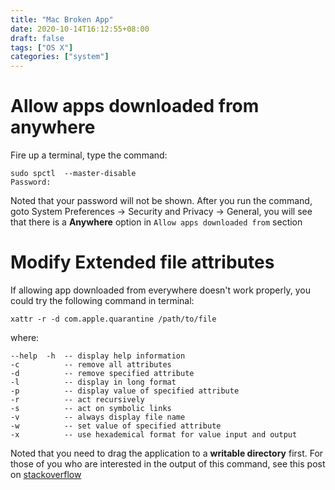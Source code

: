 ```yaml
---
title: "Mac Broken App"
date: 2020-10-14T16:12:55+08:00
draft: false
tags: ["OS X"]
categories: ["system"]
---
```


# Allow apps downloaded from anywhere
Fire up a terminal, type the command:
```
sudo spctl  --master-disable
Password: 
```
Noted that your password will not be shown. After you run the command, goto System Preferences -> Security and Privacy -> General, you will see that there is a **Anywhere** option in `Allow apps downloaded from` section

# Modify Extended file attributes
If allowing app downloaded from everywhere doesn't work properly, you could try the following command in terminal:

```
xattr -r -d com.apple.quarantine /path/to/file
```
where:
```
--help  -h  -- display help information
-c          -- remove all attributes
-d          -- remove specified attribute
-l          -- display in long format
-p          -- display value of specified attribute
-r          -- act recursively
-s          -- act on symbolic links
-v          -- always display file name
-w          -- set value of specified attribute
-x          -- use hexademical format for value input and output
```
Noted that you need to drag the application to a **writable directory** first.
For those of you who are interested in the output of this command, see this post on [stackoverflow](https://stackoverflow.com/questions/46198557/understanding-output-of-xattr-p-com-apple-quarantine)